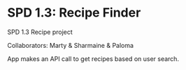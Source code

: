 # SPD 1.3: Recipe Finder

SPD 1.3 Recipe project

Collaborators: Marty & Sharmaine & Paloma

App makes an API call to get recipes based on user search.